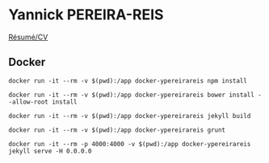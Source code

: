 # **Yannick PEREIRA-REIS**  

[Résumé/CV](resume.md)


## Docker

`docker run -it --rm -v $(pwd):/app docker-ypereirareis npm install`

`docker run -it --rm -v $(pwd):/app docker-ypereirareis bower install --allow-root install`

`docker run -it --rm -v $(pwd):/app docker-ypereirareis jekyll build`

`docker run -it --rm -v $(pwd):/app docker-ypereirareis grunt`

`docker run -it --rm -p 4000:4000 -v $(pwd):/app docker-ypereirareis jekyll serve -H 0.0.0.0`
